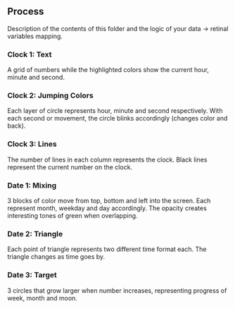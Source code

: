 ## Process

Description of the contents of this folder and the logic of your data → retinal variables mapping.

### Clock 1: Text

A grid of numbers while the highlighted colors show the current hour, minute and second.


### Clock 2: Jumping Colors

Each layer of circle represents hour, minute and second respectively.
With each second or movement, the circle blinks accordingly (changes color and back).


### Clock 3: Lines

The number of lines in each column represents the clock.
Black lines represent the current number on the clock.

### Date 1: Mixing

3 blocks of color move from top, bottom and left into the screen. Each represent month, weekday and day accordingly. The opacity creates interesting tones of green when overlapping.

### Date 2: Triangle

Each point of triangle represents two different time format each. The triangle changes as time goes by.

### Date 3: Target

3 circles that grow larger when number increases, representing progress of week, month and moon.